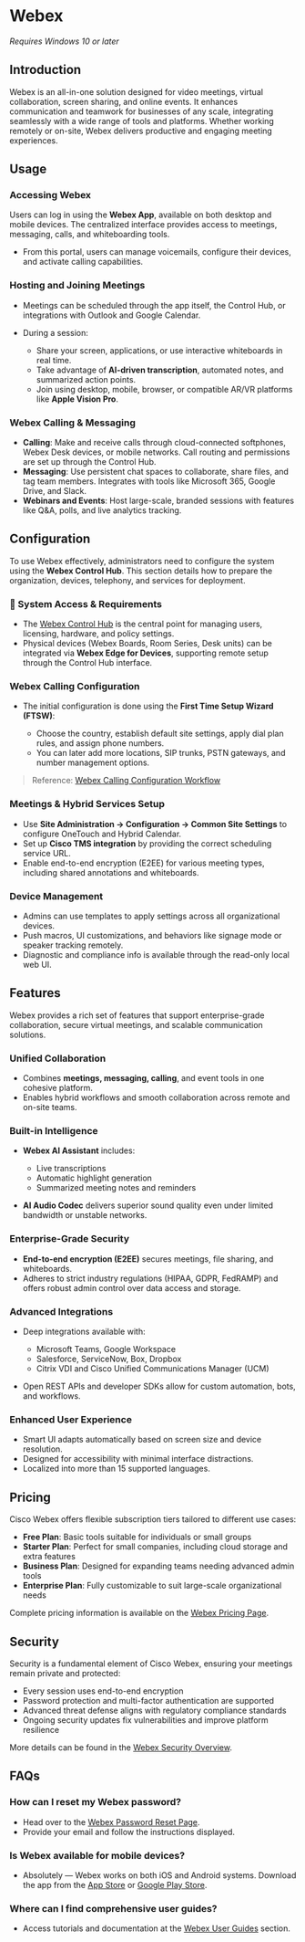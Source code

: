 # Webex

*Requires Windows 10 or later*

## Introduction

Webex is an all-in-one solution designed for video meetings, virtual collaboration, screen sharing, and online events. It enhances communication and teamwork for businesses of any scale, integrating seamlessly with a wide range of tools and platforms. Whether working remotely or on-site, Webex delivers productive and engaging meeting experiences.

## Usage

### Accessing Webex

Users can log in using the **Webex App**, available on both desktop and mobile devices. The centralized interface provides access to meetings, messaging, calls, and whiteboarding tools.

* From this portal, users can manage voicemails, configure their devices, and activate calling capabilities.

### Hosting and Joining Meetings

* Meetings can be scheduled through the app itself, the Control Hub, or integrations with Outlook and Google Calendar.
* During a session:

  * Share your screen, applications, or use interactive whiteboards in real time.
  * Take advantage of **AI-driven transcription**, automated notes, and summarized action points.
  * Join using desktop, mobile, browser, or compatible AR/VR platforms like **Apple Vision Pro**.

### Webex Calling & Messaging

* **Calling**: Make and receive calls through cloud-connected softphones, Webex Desk devices, or mobile networks. Call routing and permissions are set up through the Control Hub.
* **Messaging**: Use persistent chat spaces to collaborate, share files, and tag team members. Integrates with tools like Microsoft 365, Google Drive, and Slack.
* **Webinars and Events**: Host large-scale, branded sessions with features like Q&A, polls, and live analytics tracking.

## Configuration

To use Webex effectively, administrators need to configure the system using the **Webex Control Hub**. This section details how to prepare the organization, devices, telephony, and services for deployment.

### 🔧 System Access & Requirements

* The [Webex Control Hub](*) is the central point for managing users, licensing, hardware, and policy settings.
* Physical devices (Webex Boards, Room Series, Desk units) can be integrated via **Webex Edge for Devices**, supporting remote setup through the Control Hub interface.

### Webex Calling Configuration

* The initial configuration is done using the **First Time Setup Wizard (FTSW)**:

  * Choose the country, establish default site settings, apply dial plan rules, and assign phone numbers.
  * You can later add more locations, SIP trunks, PSTN gateways, and number management options.

> Reference: [Webex Calling Configuration Workflow](*)

### Meetings & Hybrid Services Setup

* Use **Site Administration → Configuration → Common Site Settings** to configure OneTouch and Hybrid Calendar.
* Set up **Cisco TMS integration** by providing the correct scheduling service URL.
* Enable end-to-end encryption (E2EE) for various meeting types, including shared annotations and whiteboards.

### Device Management

* Admins can use templates to apply settings across all organizational devices.
* Push macros, UI customizations, and behaviors like signage mode or speaker tracking remotely.
* Diagnostic and compliance info is available through the read-only local web UI.

## Features

Webex provides a rich set of features that support enterprise-grade collaboration, secure virtual meetings, and scalable communication solutions.

### Unified Collaboration

* Combines **meetings, messaging, calling**, and event tools in one cohesive platform.
* Enables hybrid workflows and smooth collaboration across remote and on-site teams.

### Built-in Intelligence

* **Webex AI Assistant** includes:

  * Live transcriptions
  * Automatic highlight generation
  * Summarized meeting notes and reminders
* **AI Audio Codec** delivers superior sound quality even under limited bandwidth or unstable networks.

### Enterprise-Grade Security

* **End-to-end encryption (E2EE)** secures meetings, file sharing, and whiteboards.
* Adheres to strict industry regulations (HIPAA, GDPR, FedRAMP) and offers robust admin control over data access and storage.

### Advanced Integrations

* Deep integrations available with:

  * Microsoft Teams, Google Workspace
  * Salesforce, ServiceNow, Box, Dropbox
  * Citrix VDI and Cisco Unified Communications Manager (UCM)
* Open REST APIs and developer SDKs allow for custom automation, bots, and workflows.

### Enhanced User Experience

* Smart UI adapts automatically based on screen size and device resolution.
* Designed for accessibility with minimal interface distractions.
* Localized into more than 15 supported languages.

## Pricing

Cisco Webex offers flexible subscription tiers tailored to different use cases:

* **Free Plan**: Basic tools suitable for individuals or small groups
* **Starter Plan**: Perfect for small companies, including cloud storage and extra features
* **Business Plan**: Designed for expanding teams needing advanced admin tools
* **Enterprise Plan**: Fully customizable to suit large-scale organizational needs

Complete pricing information is available on the [Webex Pricing Page](*).

## Security

Security is a fundamental element of Cisco Webex, ensuring your meetings remain private and protected:

* Every session uses end-to-end encryption
* Password protection and multi-factor authentication are supported
* Advanced threat defense aligns with regulatory compliance standards
* Ongoing security updates fix vulnerabilities and improve platform resilience

More details can be found in the [Webex Security Overview](*).

## FAQs

### How can I reset my Webex password?

* Head over to the [Webex Password Reset Page](*).
* Provide your email and follow the instructions displayed.

### Is Webex available for mobile devices?

* Absolutely — Webex works on both iOS and Android systems. Download the app from the [App Store](*) or [Google Play Store](*).

### Where can I find comprehensive user guides?

* Access tutorials and documentation at the [Webex User Guides](*) section.
